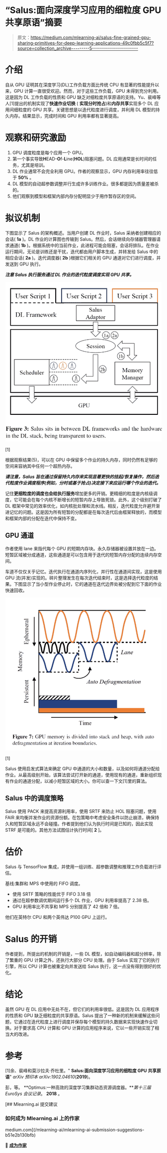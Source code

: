 # “Salus:面向深度学习应用的细粒度 GPU 共享原语”摘要

> 原文：<https://medium.com/mlearning-ai/salus-fine-grained-gpu-sharing-primitives-for-deep-learning-applications-49c0fbb5c5f7?source=collection_archive---------5----------------------->

# 介绍

自从 GPU 证明其在深度学习(DL)工作负载方面比传统 CPU 有显著的性能提升以来，GPU 计算一直很受欢迎。然而，对于这些工作负载，GPU 未得到充分利用。这是因为 DL 工作负载的性质和 GPU 缺乏对细粒度共享原语的支持。Yu、裴峰等人[1]提出的机制实现了**快速作业切换** ( **实现分时抢占**)和**内存共享**实现多个 DL 应用间细粒度的 GPU 共享。关键思想是以迭代粒度进行调度，并利用 DL 模型的持久内存。结果显示，完成时间和 GPU 利用率都有显著提高。

# 观察和研究激励

1.  GPU 调度粒度是每个应用一个 GPU。
2.  第一个事实导致**H**EAD-**O**f-**L**ine(**HOL**)阻塞问题。DL 应用通常是长时间的任务，尤其是培训。
3.  DL 作业通常不会完全利用 GPU。作者的观察显示，GPU 内存利用率往往低于 **50%** 。
4.  DL 模型的自动超参数调整并行生成许多训练作业。很多都是因为质量差被杀的。
5.  他们观察到模型和框架内部内存分配明显少于用作暂存区的空间。

# 拟议机制

下图显示了 Salus 的架构概述。当用户创建 DL 作业时，Salus 采纳者创建相应的会话( **1a** )。DL 作业的计算图也传输到 Salus。然后，会话继续向存储器管理器请求通道( **1b** )。根据系统中的当前作业，此进程可能会阻塞，会话将排队。在作业运行期间，无论是训练还是干扰，迭代都由用户脚本生成，并转发给 Salus 中的相应会话( **2a** )。迭代调度器( **2b** )根据它们相关的 GPU 通道对它们进行调度，并发送到 GPU 执行。

***注意 Salus 执行服务通过 DL 作业的迭代粒度调度实现 GPU 共享。***

![](img/71b93add853d299aac08fea4208318aa.png)

[1]

根据观察结果(5)，可以在 GPU 中保留多个作业的持久内存，同时仍然有足够的空间来容纳其中任何一个超热内存。

***请注意，Salus 旨在通过保留持久内存来实现显著更快的挂起/恢复操作，然后迭代粒度作业调度程序(例如，分时或基于抢占)决定接下来应运行哪个作业的迭代。***

记住**更细粒度的调度也会给执行服务**增加更多的开销。更精细的粒度是内核级调度，它可能会在每个内核不断增长的短暂内存上导致死锁。此外，这个级别打破了 DL 框架中常见的效率优化，如内核批处理和流水线。相反，迭代粒度允许避开渐进记忆的问题。这是因为所有短暂的分配都是在每次迭代后由框架释放的，而模型和框架内部的分配在迭代中保持不变。

## GPU 通道

作者使用 lane 来指代每个 GPU 的短期内存块。永久存储器被设置并放在一边。短暂区域被分成通道，这些通道是可以包含用于迭代的短暂内存分配的连续内存空间。

车道不仅仅关乎记忆。迭代执行在通道内序列化，并行性在通道间实现，这是使用 GPU 流(并发)实现的。碎片整理发生在每次迭代结束时，这是选择迭代粒度的结果。下图显示了当小型作业停止时，它的通道在迭代边界处被分配到它下面的作业快速回收。

![](img/d4635d316564d1b752d67286ceb2e36e.png)

[1]

Salus 使用启发式算法来确定 GPU 中通道的大小和数量，以及如何将通道分配给作业。从最高级别开始，该算法尝试打开新的通道，使用现有的通道，重新组织现有作业的通道分配，以减小短暂区域的大小。你可以查一下文[1]里的算法。

## Salus 中的调度策略

Salus 使用 PACK 来提高资源利用率，使用 SRTF 来防止 HOL 阻塞问题，使用 FAIR 来均衡并发作业的资源份额。在包策略中考虑安全条件以防止崩溃，确保持久和短暂区域永远不会碰撞。作者提到他们认为执行时间是已知的，因此实现 STRF 是可能的。其他方法试图估计执行时间[ **2** ]。

# 估价

Salus 与 TensorFlow 集成，并使用一组训练、超参数调整和推理工作负载进行评估。

基线:集群和 MPS 中使用的 FIFO 调度。

*   使用 SRTF 策略的性能优于 FIFO 3.18 倍
*   通过在超参数调优期间运行多个 DL 作业，GPU 利用率提高了 2.38 倍。
*   GPU 利用率比不共享和 MPS 分别提高了 42 倍和 7 倍。

他们在英特尔 CPU 和两个英伟达 P100 GPU 上运行。

# Salus 的开销

作者提到，所提出的机制的开销是，一些 DL 模型，如自动编码器和超分辨率，除了繁重的 GPU 计算之外，还执行大部分 CPU 处理。由于 Salus 实现了它的执行引擎，所以 CPU 计算也被重定向并发送给 Salus 执行，这一点没有得到很好的优化。

# 结论

虽然 GPU 在 DL 应用中无处不在，但它们的利用率很低。这是因为 DL 应用程序的性质和 GPU 缺乏细粒度的共享原语。Salus 提出了一种新的机制来缓解这些问题，它通过在迭代粒度上进行调度并保存每个模型的持久数据来实现快速作业切换。对于要求高 CPU 计算和 GPU 计算的应用程序来说，它以一些开销实现了相当大的改进。

# 参考

[1]余、裴峰和莫沙拉夫·乔杜里。" **Salus:面向深度学习应用的细粒度 GPU 共享原语**" *arXiv 预印本 arXiv:1902.04610*(**2019**)。

彭，等。 **Optimus:一种高效的深度学习集群动态资源调度器。***第十三届 EuroSys 会议记录*。 **2018** 。

[](/mlearning-ai/mlearning-ai-submission-suggestions-b51e2b130bfb) [## Mlearning.ai 提交建议

### 如何成为 Mlearning.ai 上的作家

medium.com](/mlearning-ai/mlearning-ai-submission-suggestions-b51e2b130bfb) 

🔵 [**成为作家**](/mlearning-ai/mlearning-ai-submission-suggestions-b51e2b130bfb)